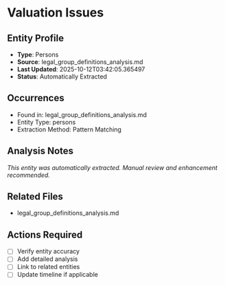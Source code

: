 # Valuation Issues

## Entity Profile
- **Type**: Persons
- **Source**: legal_group_definitions_analysis.md
- **Last Updated**: 2025-10-12T03:42:05.365497
- **Status**: Automatically Extracted

## Occurrences
- Found in: legal_group_definitions_analysis.md
- Entity Type: persons
- Extraction Method: Pattern Matching

## Analysis Notes
*This entity was automatically extracted. Manual review and enhancement recommended.*

## Related Files
- legal_group_definitions_analysis.md

## Actions Required
- [ ] Verify entity accuracy
- [ ] Add detailed analysis
- [ ] Link to related entities
- [ ] Update timeline if applicable
